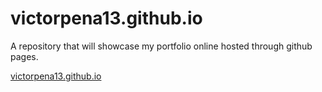 # victorpena13.github.io


A repository that will showcase my portfolio online hosted through github pages. 

<a href="https://victorpena13.github.io/" target="_blank">victorpena13.github.io</a>
